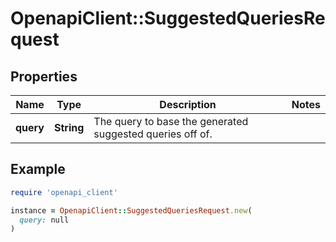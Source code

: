 # OpenapiClient::SuggestedQueriesRequest

## Properties

| Name | Type | Description | Notes |
| ---- | ---- | ----------- | ----- |
| **query** | **String** | The query to base the generated suggested queries off of. |  |

## Example

```ruby
require 'openapi_client'

instance = OpenapiClient::SuggestedQueriesRequest.new(
  query: null
)
```


